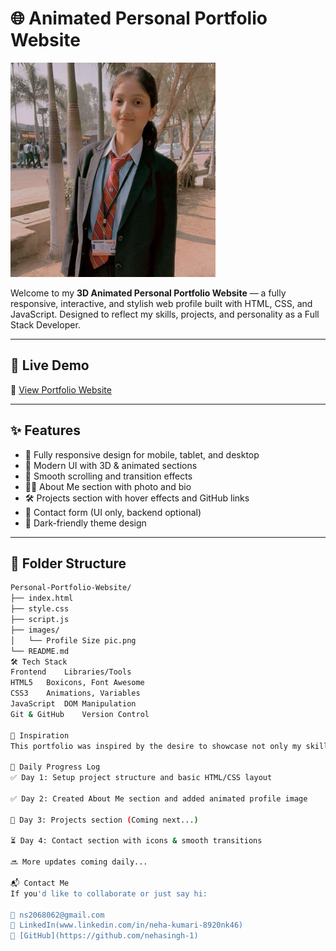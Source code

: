 # 🌐 Animated Personal Portfolio Website

![Portfolio Preview](images/Profile%20Size%20pic.png)

Welcome to my **3D Animated Personal Portfolio Website** — a fully responsive, interactive, and stylish web profile built with HTML, CSS, and JavaScript. Designed to reflect my skills, projects, and personality as a Full Stack Developer.

---

## 🚀 Live Demo

🔗 [View Portfolio Website](https://nehasingh-1.github.io/Personal-Portfolio-Website/)  

---

## ✨ Features

- 🎯 Fully responsive design for mobile, tablet, and desktop
- 🎨 Modern UI with 3D & animated sections
- 🔁 Smooth scrolling and transition effects
- 👩‍💼 About Me section with photo and bio
- 🛠️ Projects section with hover effects and GitHub links
- 📩 Contact form (UI only, backend optional)
- 🌙 Dark-friendly theme design

---

## 📂 Folder Structure

```bash
Personal-Portfolio-Website/
├── index.html
├── style.css
├── script.js
├── images/
│   └── Profile Size pic.png
└── README.md
🛠️ Tech Stack
Frontend	Libraries/Tools
HTML5	Boxicons, Font Awesome
CSS3	Animations, Variables
JavaScript	DOM Manipulation
Git & GitHub	Version Control

🧠 Inspiration
This portfolio was inspired by the desire to showcase not only my skills and work, but also my creativity and aesthetic sense through animations and 3D elements.

📅 Daily Progress Log
✅ Day 1: Setup project structure and basic HTML/CSS layout

✅ Day 2: Created About Me section and added animated profile image

🔄 Day 3: Projects section (Coming next...)

⏳ Day 4: Contact section with icons & smooth transitions

🔜 More updates coming daily...

📬 Contact Me
If you'd like to collaborate or just say hi:

📧 ns2068062@gmail.com
🔗 LinkedIn(www.linkedin.com/in/neha-kumari-8920nk46)
🐙 [GitHub](https://github.com/nehasingh-1)
